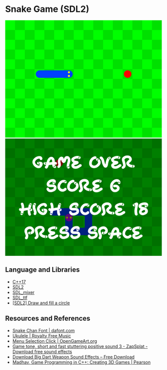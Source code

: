 Snake Game (SDL2)
=================

![screenshot](./images/screenshot-1.png)
![screenshot](./images/screenshot-2.png)

Language and Libraries
----------------------

- [C++17](https://isocpp.org/)
- [SDL2](https://www.libsdl.org/)
- [SDL_mixer](https://www.libsdl.org/projects/SDL_mixer/)
- [SDL_ttf](https://www.libsdl.org/projects/SDL_ttf/)
- [[SDL2] Draw and fill a circle](https://gist.github.com/Gumichan01/332c26f6197a432db91cc4327fcabb1c)

Resources and References
------------------------

- [Snake Chan Font | dafont.com](https://www.dafont.com/snake-chan.font)
- [Ukulele | Royalty Free Music](https://www.bensound.com/royalty-free-music/track/ukulele)
- [Menu Selection Click | OpenGameArt.org](https://opengameart.org/content/menu-selection-click)
- [Game tone, short and fast stuttering positive sound 3 - ZapSplat - Download free sound effects](https://www.zapsplat.com/music/game-tone-short-and-fast-stuttering-positive-sound-3/)
- [Download Big Dart Weapon Sound Effects – Free Download](https://www.noiseforfun.com/2012-sound-effects/big-dart/)
- [Madhav, Game Programming in C++: Creating 3D Games | Pearson](https://www.pearson.com/us/higher-education/program/Madhav-Game-Programming-in-C-Creating-3-D-Games/PGM1102283.html)
